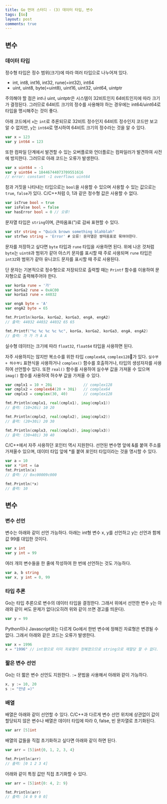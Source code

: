 ```yaml
---
title: Go 언어 스터디 - (3) 데이터 타입, 변수
tags: [Go]
layout: post
comments: true
---
```


## 변수

### 데이터 타입

정수형 타입은 정수 범위(크기)에 따라 여러 타입으로 나누어져 있다.

- int, int8, int16, int32, rune(=int32), int64
- uint, uint8, byte(=uint8), uint16, uint32, uint64, uintptr

주의해야 할 점은 int나 uint, uintptr은 시스템이 32비트인지 64비트인지에 따라 크기가 결정된다. 그러므로 64비트 크기의 정수를 사용해야 하는 경우에는 int64/uint64로 타입을 명시해주는 것이 좋다.

아래 코드에서 `x`는 `int`로 추론되므로 32비트 정수인지 64비트 정수인지 코드만 보고 알 수 없지만, `y`는 `int64`로 명시하여 64비트 크기의 정수라는 것을 알 수 있다.
```go
var x = 123
var y int64 = 123
```

또한 컴파일 단계에서 발견할 수 있는 오버플로와 언더플로는 컴파일러가 발견하여 사전에 방지한다. 그러므로 아래 코드는  오류가 발생한다. 
```go
var x uint64 = -1
var y uint64 = 18446744073709551616
// error: constant -1 overflows uint64
```

참과 거짓을 나타내는 타입으로는 `bool`을 사용할 수 있으며 사용할 수 있는 값으로는 `true`, `false`가 있다. C/C++처럼 0, 1과 같은 정수형 값은 사용할 수 없다. 
```go
var isTrue bool = true
var isFalse bool = false
var hasError bool = 0 // 오류!
```


문자열 타입은 `string`이며, 큰따옴표(")로 감싸 표현할 수 있다.
```go
var str string = "Quick brown something blahblah"
var strTwo string = 'Error' # 오류! 문자열은 쌍따옴표로 묶여야한다.
```

문자를 저장하고 싶다면 `byte` 타입과 `rune` 타입을 사용하면 된다. 위에 나온 것처럼 `byte`는 `uint8`과 범위가 같아 아스키 문자를 표시할 때 주로 사용되며 `rune` 타입은 `int32`와 범위가 같아 유니코드 문자를 표시할 때 주로 사용된다.

단 문자는 기본적으로 정수형으로 저장되므로 출력할 때는 `Printf` 함수를 이용하여 문자형으로 출력해주어야 한다.
```go
var korGa rune = '가'
var korGa2 rune = 0xAC00
var korGa3 rune = 44032

var engA byte = 'A'
var engA2 byte = 65

fmt.Println(korGa, korGa2, korGa3, engA, engA2)
// 출력: 44032 44032 44032 65 65

fmt.Printf("%c %c %c %c %c", korGa, korGa2, korGa3, engA, engA2)
// 출력: 가 가 가 A A
```

실수형 데이터는 크기에 따라 `float32`, `float64` 타입을 사용하면 된다.

자주 사용하지는 않지만 복소수를 위한 타입 `complex64`, `complex128`가 있다. `실수부 + 허수부i` 표현식을 사용하거나 `complex()` 함수를 호출하거나, 타입의 생성자자를 사용하여 선언할수 있다. 또한 `real()` 함수를 사용하여 실수부 값을 가져올 수 있으며 `imag()` 함수를 사용하여 허수부 값을 가져올 수 있다.

```go
var cmplx1 = 10 + 20i              // complex128
var cmplx2 = complex64(20 + 30i)   // complex64
var cmplx3 = complex(30, 40)       // complex128

fmt.Println(cmplx1, real(cmplx1), imag(cmplx1))
// 출력: (10+20i) 10 20

fmt.Println(cmplx2, real(cmplx2), imag(cmplx2))
// 출력: (20+30i) 20 30

fmt.Println(cmplx3, real(cmplx3), imag(cmplx3))
// 출력: (30+40i) 30 40
```

C/C++에서 자주 사용하던 포인터 역시 지원한다. 선언된 변수명 앞에 &를 붙여 주소를 가져올수 있으며, 데이터 타입 앞에 *를 붙여 포인터 타입이라는 것을 명시할 수 있다.

```go
var a = 10
var x *int = &a
fmt.Println(x)
// 출력: // 0xc00009c000

fmt.Println(*x)
// 출력: 10
```

## 변수

### 변수 선언

변수는 아래와 같이 선언 가능하다. 아래는 int형 변수 x, y를 선언하고 y는 선언과 함께 값 99를 대입한 것이다.
```go
var x int
var y int = 99
```

여러 개의 변수들을 한 줄에 작성하여 한 번에 선언하는 것도 가능하다.
```go
var a, b string
var x, y int = 0, 99
```

### 타입 추론

Go는 타입 추론으로 변수의 데이터 타입을 결정한다. 그래서 위에서 선언한 변수 `y`는 아래와 같이 써도 문제가 없다(오히려 위와 같이 쓰면 경고를 띄운다).

```go
var y = 99
```

Python이나 Javascript와는 다르게 Go에서 한번 변수에 정해진 자료형은 변경될 수 없다. 그래서 아래와 같은 코드는 오류가 발생한다.

```go
var x = 1996
x = "1996" // int형으로 이미 자료형이 정해졌으므로 string으로 재할당 할 수 없다.
```


### 짧은 변수 선언

Go는 더 짧은 변수 선언도 지원한다. `:=` 문법을 사용해서 아래와 같이 가능하다.

```go
x, y := 10, 20
s := "안녕 =)"
```

### 배열

배열은 아래와 같이 선언할 수 있다. C/C++과 다르게 변수 선언 위치에 상관없이 값이 할당되지 않은 변수나 배열은 데이터 타입에 따라 0, false, 빈 문자열로 초기화된다.
```go
var arr [5]int
```


배열의 값들을 직접 초기화하고 싶다면 아래와 같이 하면 된다.
```go
var arr = [5]int{0, 1, 2, 3, 4}

fmt.Println(arr)
// 출력: [0 1 2 3 4]
```

아래와 같이 특정 값만 직접 초기화할 수 있다.
```go
var arr = [5]int{0: 4, 2: 9}

fmt.Println(arr)
// 출력: [4 0 9 0 0]
```


